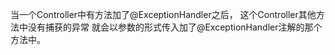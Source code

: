当一个Controller中有方法加了@ExceptionHandler之后，
这个Controller其他方法中没有捕获的异常
就会以参数的形式传入加了@ExceptionHandler注解的那个方法中。